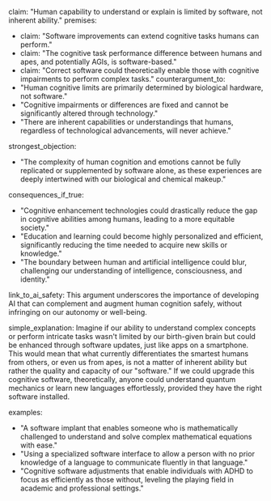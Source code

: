 claim: "Human capability to understand or explain is limited by software, not inherent ability."
premises:
  - claim: "Software improvements can extend cognitive tasks humans can perform."
  - claim: "The cognitive task performance difference between humans and apes, and potentially AGIs, is software-based."
  - claim: "Correct software could theoretically enable those with cognitive impairments to perform complex tasks."
counterargument_to:
  - "Human cognitive limits are primarily determined by biological hardware, not software."
  - "Cognitive impairments or differences are fixed and cannot be significantly altered through technology."
  - "There are inherent capabilities or understandings that humans, regardless of technological advancements, will never achieve."

strongest_objection:
  - "The complexity of human cognition and emotions cannot be fully replicated or supplemented by software alone, as these experiences are deeply intertwined with our biological and chemical makeup."

consequences_if_true:
  - "Cognitive enhancement technologies could drastically reduce the gap in cognitive abilities among humans, leading to a more equitable society."
  - "Education and learning could become highly personalized and efficient, significantly reducing the time needed to acquire new skills or knowledge."
  - "The boundary between human and artificial intelligence could blur, challenging our understanding of intelligence, consciousness, and identity."

link_to_ai_safety: This argument underscores the importance of developing AI that can complement and augment human cognition safely, without infringing on our autonomy or well-being.

simple_explanation: Imagine if our ability to understand complex concepts or perform intricate tasks wasn't limited by our birth-given brain but could be enhanced through software updates, just like apps on a smartphone. This would mean that what currently differentiates the smartest humans from others, or even us from apes, is not a matter of inherent ability but rather the quality and capacity of our "software." If we could upgrade this cognitive software, theoretically, anyone could understand quantum mechanics or learn new languages effortlessly, provided they have the right software installed.

examples:
  - "A software implant that enables someone who is mathematically challenged to understand and solve complex mathematical equations with ease."
  - "Using a specialized software interface to allow a person with no prior knowledge of a language to communicate fluently in that language."
  - "Cognitive software adjustments that enable individuals with ADHD to focus as efficiently as those without, leveling the playing field in academic and professional settings."